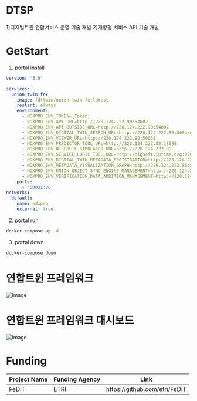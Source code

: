 # DTSP
1)디지털트윈 연합서비스 운영 기술 개발
2)개방형 서비스 API 기술 개발

# GetStart
1) portal install
```yaml
version: '3.8'

services:
  union-twin-fe:
    image: fdttwin/union-twin-fe:latest
    restart: always
    environment:
      - NDXPRO_ENV_TOKEN={Token}
      - NDXPRO_ENV_API_URL=http://220.124.222.90:54002
      - NDXPRO_ENV_API_OUTSIDE_URL=http://220.124.222.90:54002
      - NDXPRO_ENV_DIGITAL_TWIN_SEARCH_URL=http://220.124.222.86:8084/meta/exsearch/list
      - NDXPRO_ENV_VIEWER_URL=http://220.124.222.90:50038
      - NDXPRO_ENV_PREDICTOR_TOOL_URL=http://220.124.222.82:18080
      - NDXPRO_ENV_DISCRETE_SIMULATOR_URL=http://220.124.222.89
      - NDXPRO_ENV_SERVICE_LOGIC_TOOL_URL=http://bigsoft.iptime.org:9900/keti
      - NDXPRO_ENV_DIGITAL_TWIN_METADATA_REGISTRATION=http://220.124.222.86:8084/loginpass?to=/meta/exmanage/dt
      - NDXPRO_ENV_METADATA_VISUALIZATION_GRAPH=http://220.124.222.86:8084/loginpass?to=/meta/exmedatagraph
      - NDXPRO_ENV_UNION_OBJECT_SYNC_ENGINE_MANAGEMENT=http://220.124.222.84:5173
      - NDXPRO_ENV_VERIFICATION_DATA_ADDITION_MANAGEMENT=http://220.124.222.85:9102
    ports:
      - '50031:80'
networks:
  default:
    name: ndxpro
    external: true
```


2) portal run

```cmd
docker-compose up -d
```

3) portal down
   
```cmd
docker-compose down
```

# 연합트윈 프레임워크
![image](https://github.com/user-attachments/assets/91f2cbcd-73f2-43fd-868c-f39799a546f6)

# 연합트윈 프레임워크 대시보드
![image](https://github.com/user-attachments/assets/640a2d62-8926-4f18-8034-e8e49be17088)

# Funding
|Project Name|Funding Agency| Link|
|--------|----------------------|-----------|
|FeDiT|ETRI|https://github.com/etri/FeDiT|

